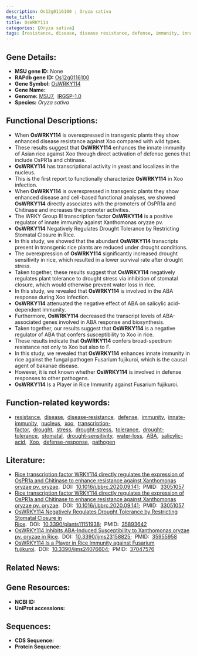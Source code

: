 ```yaml
---
description: Os12g0116100 ; Oryza sativa
meta_title:
title: OsWRKY114
categories: [Oryza sativa]
tags: [resistance, disease, disease resistance, defense, immunity, innate immunity, nucleus,  xoo , transcription factor, drought, stress, drought stress, drought stress , tolerance, drought tolerance, stomatal, drought sensitivity, water loss, ABA, salicylic acid, xoo,  ABA , Xoo, defense response, pathogen]
---
```


## Gene Details:
- **MSU gene ID:** None  
- **RAPdb gene ID:** [Os12g0116100](https://rapdb.dna.affrc.go.jp/locus/?name=Os12g0116100)  
- **Gene Symbol:** <u>OsWRKY114</u>
- **Gene Name:**
- **Genome:**  [MSU7](http://rice.uga.edu/),&nbsp;&nbsp;[IRGSP-1.0](https://rapdb.dna.affrc.go.jp/download/irgsp1.html)
- **Species:** *Oryza sativa*

## Functional Descriptions:
   - When **OsWRKY114** is overexpressed in transgenic plants they show enhanced disease resistance against Xoo compared with wild types.
   - These results suggest that **OsWRKY114** enhances the innate immunity of Asian rice against Xoo through direct activation of defense genes that include OsPR1a and chtinase.
   - **OsWRKY114** has transcriptional activity in yeast and localizes in the nucleus.
   - This is the first report to functionally characterize **OsWRKY114** in Xoo infection.
   - When **OsWRKY114** is overexpressed in transgenic plants they show enhanced disease and cell-based functional analyses, we showed **OsWRKY114** directly associates with the promoters of OsPR1a and Chitinase and increases the promoter activities.
   - The WRKY Group III transcription factor **OsWRKY114** is a positive regulator of innate immunity against Xanthomonas oryzae pv.
   - **OsWRKY114** Negatively Regulates Drought Tolerance by Restricting Stomatal Closure in Rice.
   - In this study, we showed that the abundant **OsWRKY114** transcripts present in transgenic rice plants are reduced under drought conditions.
   - The overexpression of **OsWRKY114** significantly increased drought sensitivity in rice, which resulted in a lower survival rate after drought stress.
   - Taken together, these results suggest that **OsWRKY114** negatively regulates plant tolerance to drought stress via inhibition of stomatal closure, which would otherwise prevent water loss in rice.
   - In this study, we revealed that **OsWRKY114** is involved in the ABA response during Xoo infection.
   - **OsWRKY114** attenuated the negative effect of ABA on salicylic acid-dependent immunity.
   - Furthermore, **OsWRKY114** decreased the transcript levels of ABA-associated genes involved in ABA response and biosynthesis.
   - Taken together, our results suggest that **OsWRKY114** is a negative regulator of ABA that confers susceptibility to Xoo in rice.
   - These results indicate that **OsWRKY114** confers broad-spectrum resistance not only to Xoo but also to F.
   - In this study, we revealed that **OsWRKY114** enhances innate immunity in rice against the fungal pathogen Fusarium fujikuroi, which is the causal agent of bakanae disease.
   - However, it is not known whether **OsWRKY114** is involved in defense responses to other pathogens.
   - **OsWRKY114** Is a Player in Rice Immunity against Fusarium fujikuroi.

## Function-related keywords:
   - [resistance](/tags/resistance/),&nbsp;&nbsp;[disease](/tags/disease/),&nbsp;&nbsp;[disease-resistance](/tags/disease-resistance/),&nbsp;&nbsp;[defense](/tags/defense/),&nbsp;&nbsp;[immunity](/tags/immunity/),&nbsp;&nbsp;[innate-immunity](/tags/innate-immunity/),&nbsp;&nbsp;[nucleus](/tags/nucleus/),&nbsp;&nbsp;[xoo](/tags/xoo/),&nbsp;&nbsp;[transcription-factor](/tags/transcription-factor/),&nbsp;&nbsp;[drought](/tags/drought/),&nbsp;&nbsp;[stress](/tags/stress/),&nbsp;&nbsp;[drought-stress](/tags/drought-stress/),&nbsp;&nbsp;[tolerance](/tags/tolerance/),&nbsp;&nbsp;[drought-tolerance](/tags/drought-tolerance/),&nbsp;&nbsp;[stomatal](/tags/stomatal/),&nbsp;&nbsp;[drought-sensitivity](/tags/drought-sensitivity/),&nbsp;&nbsp;[water-loss](/tags/water-loss/),&nbsp;&nbsp;[ABA](/tags/ABA/),&nbsp;&nbsp;[salicylic-acid](/tags/salicylic-acid/),&nbsp;&nbsp;[Xoo](/tags/Xoo/),&nbsp;&nbsp;[defense-response](/tags/defense-response/),&nbsp;&nbsp;[pathogen](/tags/pathogen/)

## Literature:
   - [Rice transcription factor WRKY114 directly regulates the expression of OsPR1a and Chitinase to enhance resistance against Xanthomonas oryzae pv. oryzae](https://www.doi.org/10.1016/j.bbrc.2020.09.141).&nbsp;&nbsp;DOI:&nbsp;&nbsp;[10.1016/j.bbrc.2020.09.141](https://www.doi.org/10.1016/j.bbrc.2020.09.141);&nbsp;&nbsp;PMID:&nbsp;&nbsp;[33051057](https://pubmed.ncbi.nlm.nih.gov/33051057/)
   - [Rice transcription factor WRKY114 directly regulates the expression of OsPR1a and Chitinase to enhance resistance against Xanthomonas oryzae pv. oryzae](https://www.doi.org/10.1016/j.bbrc.2020.09.141).&nbsp;&nbsp;DOI:&nbsp;&nbsp;[10.1016/j.bbrc.2020.09.141](https://www.doi.org/10.1016/j.bbrc.2020.09.141);&nbsp;&nbsp;PMID:&nbsp;&nbsp;[33051057](https://pubmed.ncbi.nlm.nih.gov/33051057/)
   - [OsWRKY114 Negatively Regulates Drought Tolerance by Restricting Stomatal Closure in Rice](https://www.doi.org/10.3390/plants11151938).&nbsp;&nbsp;DOI:&nbsp;&nbsp;[10.3390/plants11151938](https://www.doi.org/10.3390/plants11151938);&nbsp;&nbsp;PMID:&nbsp;&nbsp;[35893642](https://pubmed.ncbi.nlm.nih.gov/35893642/)
   - [OsWRKY114 Inhibits ABA-Induced Susceptibility to Xanthomonas oryzae pv. oryzae in Rice](https://www.doi.org/10.3390/ijms23158825).&nbsp;&nbsp;DOI:&nbsp;&nbsp;[10.3390/ijms23158825](https://www.doi.org/10.3390/ijms23158825);&nbsp;&nbsp;PMID:&nbsp;&nbsp;[35955958](https://pubmed.ncbi.nlm.nih.gov/35955958/)
   - [OsWRKY114 Is a Player in Rice Immunity against Fusarium fujikuroi](https://www.doi.org/10.3390/ijms24076604).&nbsp;&nbsp;DOI:&nbsp;&nbsp;[10.3390/ijms24076604](https://www.doi.org/10.3390/ijms24076604);&nbsp;&nbsp;PMID:&nbsp;&nbsp;[37047576](https://pubmed.ncbi.nlm.nih.gov/37047576/)

## Related News:

## Gene Resources:
- **NCBI ID:**  []()
- **UniProt accessions:** [](https://www.uniprot.org/uniprotkb//entry)

## Sequences:
- **CDS Sequence:**
- **Protein Sequence:**
